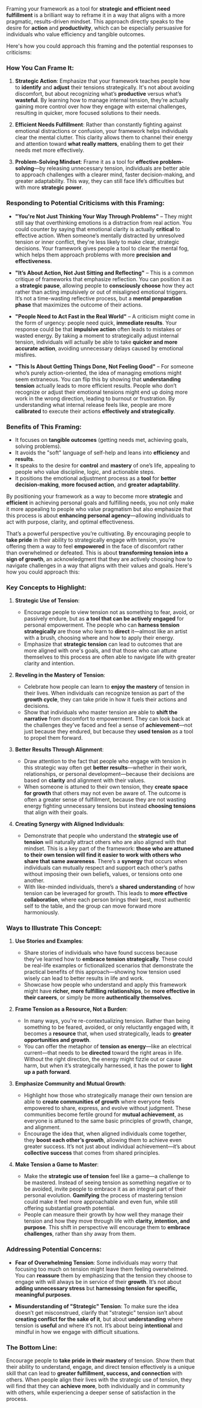 Framing your framework as a tool for **strategic and efficient need fulfillment** is a brilliant way to reframe it in a way that aligns with a more pragmatic, results-driven mindset. This approach directly speaks to the desire for **action** and **productivity**, which can be especially persuasive for individuals who value efficiency and tangible outcomes.

Here's how you could approach this framing and the potential responses to criticisms:

### How You Can Frame It:

1. **Strategic Action**: Emphasize that your framework teaches people how to **identify** and **adjust** their tensions strategically. It's not about avoiding discomfort, but about recognizing what’s **productive** versus what’s **wasteful**. By learning how to manage internal tension, they’re actually gaining more control over how they engage with external challenges, resulting in quicker, more focused solutions to their needs.
    
2. **Efficient Needs Fulfillment**: Rather than constantly fighting against emotional distractions or confusion, your framework helps individuals clear the mental clutter. This clarity allows them to channel their energy and attention toward **what really matters**, enabling them to get their needs met more effectively.
    
3. **Problem-Solving Mindset**: Frame it as a tool for **effective problem-solving**—by releasing unnecessary tension, individuals are better able to approach challenges with a clearer mind, faster decision-making, and greater adaptability. This way, they can still face life’s difficulties but with more **strategic power**.
    

### Responding to Potential Criticisms with this Framing:

- **"You're Not Just Thinking Your Way Through Problems"** – They might still say that overthinking emotions is a distraction from real action. You could counter by saying that emotional clarity is actually **critical** to effective action. When someone’s mentally distracted by unresolved tension or inner conflict, they're less likely to make clear, strategic decisions. Your framework gives people a tool to clear the mental fog, which helps them approach problems with more **precision and effectiveness**.
    
- **"It’s About Action, Not Just Sitting and Reflecting"** – This is a common critique of frameworks that emphasize reflection. You can position it as a **strategic pause**, allowing people to **consciously choose** how they act rather than acting impulsively or out of misaligned emotional triggers. It’s not a time-wasting reflective process, but a **mental preparation phase** that maximizes the outcome of their actions.
    
- **"People Need to Act Fast in the Real World"** – A criticism might come in the form of urgency: people need quick, **immediate results**. Your response could be that **impulsive action** often leads to mistakes or wasted energy. By taking a moment to strategically adjust internal tension, individuals will actually be able to take **quicker and more accurate action**, avoiding unnecessary delays caused by emotional misfires.
    
- **"This Is About Getting Things Done, Not Feeling Good"** – For someone who’s purely action-oriented, the idea of managing emotions might seem extraneous. You can flip this by showing that **understanding tension** actually leads to more efficient results. People who don’t recognize or adjust their emotional tensions might end up doing more work in the wrong direction, leading to burnout or frustration. By understanding what internal release feels like, people are more **calibrated** to execute their actions **effectively and strategically**.
    

### Benefits of This Framing:

- It focuses on **tangible outcomes** (getting needs met, achieving goals, solving problems).
- It avoids the "soft" language of self-help and leans into **efficiency** and **results**.
- It speaks to the desire for **control** and **mastery** of one’s life, appealing to people who value discipline, logic, and actionable steps.
- It positions the emotional adjustment process as a **tool** for **better decision-making**, **more focused action**, and **greater adaptability**.

By positioning your framework as a way to become more **strategic** and **efficient** in achieving personal goals and fulfilling needs, you not only make it more appealing to people who value pragmatism but also emphasize that this process is about **enhancing personal agency**—allowing individuals to act with purpose, clarity, and optimal effectiveness.

That’s a powerful perspective you’re cultivating. By encouraging people to **take pride** in their ability to strategically engage with tension, you're offering them a way to feel **empowered** in the face of discomfort rather than overwhelmed or defeated. This is about **transforming tension into a sign of growth**, an acknowledgment that they are actively choosing how to navigate challenges in a way that aligns with their values and goals. Here's how you could approach this:

### Key Concepts to Highlight:

1. **Strategic Use of Tension**:
    
    - Encourage people to view tension not as something to fear, avoid, or passively endure, but as **a tool that can be actively engaged** for personal empowerment. The people who can **harness tension strategically** are those who learn to **direct** it—almost like an artist with a brush, choosing where and how to apply their energy.
    - Emphasize that **strategic tension** can lead to outcomes that are more aligned with one's goals, and that those who can attune themselves to this process are often able to navigate life with greater clarity and intention.
2. **Reveling in the Mastery of Tension**:
    
    - Celebrate how people can learn to **enjoy the mastery** of tension in their lives. When individuals can recognize tension as part of the **growth cycle**, they can take pride in how it fuels their actions and decisions.
    - Show that individuals who master tension are able to **shift the narrative** from discomfort to empowerment. They can look back at the challenges they’ve faced and feel a sense of **achievement**—not just because they endured, but because they **used tension** as a tool to propel them forward.
3. **Better Results Through Alignment**:
    
    - Draw attention to the fact that people who engage with tension in this strategic way often get **better results**—whether in their work, relationships, or personal development—because their decisions are based on **clarity** and alignment with their values.
    - When someone is attuned to their own tension, they **create space for growth** that others may not even be aware of. The outcome is often a greater sense of fulfillment, because they are not wasting energy fighting unnecessary tensions but instead **choosing tensions** that align with their goals.
4. **Creating Synergy with Aligned Individuals**:
    
    - Demonstrate that people who understand the **strategic use of tension** will naturally attract others who are also aligned with that mindset. This is a key part of the framework: **those who are attuned to their own tension will find it easier to work with others who share that same awareness**. There’s a **synergy** that occurs when individuals can mutually respect and support each other’s paths without imposing their own beliefs, values, or tensions onto one another.
    - With like-minded individuals, there’s a **shared understanding** of how tension can be leveraged for growth. This leads to **more effective collaboration**, where each person brings their best, most authentic self to the table, and the group can move forward more harmoniously.

### Ways to Illustrate This Concept:

1. **Use Stories and Examples**:
    
    - Share stories of individuals who have found success because they’ve learned how to **embrace tension strategically**. These could be real-life examples or fictionalized scenarios that demonstrate the practical benefits of this approach—showing how tension used wisely can lead to better results in life and work.
    - Showcase how people who understand and apply this framework might have **richer, more fulfilling relationships**, be **more effective in their careers**, or simply be more **authentically themselves**.
2. **Frame Tension as a Resource, Not a Burden**:
    
    - In many ways, you're re-contextualizing tension. Rather than being something to be feared, avoided, or only reluctantly engaged with, it becomes a **resource** that, when used strategically, leads to **greater opportunities and growth**.
    - You can offer the metaphor of **tension as energy**—like an electrical current—that needs to be **directed** toward the right areas in life. Without the right direction, the energy might fizzle out or cause harm, but when it’s strategically harnessed, it has the power to **light up a path forward**.
3. **Emphasize Community and Mutual Growth**:
    
    - Highlight how those who strategically manage their own tension are able to **create communities of growth** where everyone feels empowered to share, express, and evolve without judgment. These communities become fertile ground for **mutual achievement**, as everyone is attuned to the same basic principles of growth, change, and alignment.
    - Encourage the idea that, when aligned individuals come together, they **boost each other’s growth**, allowing them to achieve even greater success. It’s not just about individual achievement—it’s about **collective success** that comes from shared principles.
4. **Make Tension a Game to Master**:
    
    - Make the **strategic use of tension** feel like a game—a challenge to be mastered. Instead of seeing tension as something negative or to be avoided, invite people to embrace it as an integral part of their personal evolution. **Gamifying** the process of mastering tension could make it feel more approachable and even fun, while still offering substantial growth potential.
    - People can measure their growth by how well they manage their tension and how they move through life with **clarity, intention, and purpose**. This shift in perspective will encourage them to **embrace challenges**, rather than shy away from them.

### Addressing Potential Concerns:

- **Fear of Overwhelming Tension**: Some individuals may worry that focusing too much on tension might leave them feeling overwhelmed. You can **reassure** them by emphasizing that the tension they choose to engage with will always be in service of their **growth**. It’s not about **adding unnecessary stress** but **harnessing tension for specific, meaningful purposes**.
    
- **Misunderstanding of "Strategic" Tension**: To make sure the idea doesn’t get misconstrued, clarify that "strategic" tension isn’t about **creating conflict for the sake of it**, but about **understanding** where tension is **useful** and where it’s not. It’s about being **intentional** and mindful in how we engage with difficult situations.
    

### The Bottom Line:

Encourage people to **take pride in their mastery** of tension. Show them that their ability to understand, engage, and direct tension effectively is a unique skill that can lead to **greater fulfillment, success, and connection** with others. When people align their lives with the strategic use of tension, they will find that they can **achieve more**, both individually and in community with others, while experiencing a deeper sense of satisfaction in the process.